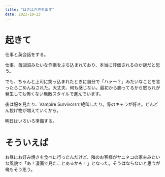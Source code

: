 ```yaml
---
title: "はきはき声を出す"
date: 2023-10-13
---
```



# 起きて
仕事と英会話をする。

仕事、毎回沼みたいな作業をぶち込まれており、本当に評価されるのか謎だと思う。

でも、ちゃんと上司に突っ込まれたときに自分で「ハァー？」みたいなことを言ったらごめんねされた。大丈夫、何も感じない。最初から勝ってるから怒られが発生しても怖くない無敵スタイルで進んでいます。

後は服を見たり、Vampire Survivorsで絶叫したり。骨のキャラが好き。どんどん投げ物が増えていくから。

明日はいろいろ準備する。

# そういえば

お昼にお好み焼きを食べに行ったんだけど、隣のお客様がヤニネコの家主みたいな風貌で「あ！漫画で見たことあるかも！」となった。そうはならないと思うが俺もそう思う。